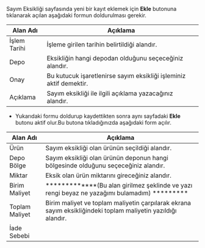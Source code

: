 Sayım Eksikliği sayfasında yeni bir kayıt eklemek için  **Ekle** butonuna tıklanarak açılan aşağıdaki formun doldurulması gerekir.

|Alan Adı|Açıklama|
|--|--|
|İşlem Tarihi|İşleme girilen tarihin belirtildiği alandır.|
|Depo|Eksikliğin hangi depodan olduğunu seçeceğiniz alandır.|
|Onay|Bu kutucuk işaretlenirse sayım eksikliği işleminiz aktif demektir.|
|Açıklama|Sayım eksikliği ile ilgili açıklama yazacağınız alandır.|

- Yukarıdaki formu doldurup kaydettikten sonra aynı sayfadaki **Ekle** butonu aktif olur.Bu butona tıkladığınızda aşağıdaki form açılır.


|Alan Adı|Açıklama|
|--|--|
|Ürün|Sayım eksikliği olan ürünün seçildiği alandır.|
|Depo Bölge|Sayım eksikliği olan ürünün deponun hangi bölgesinde olduğunu seçeceğiniz alandır.|
|Miktar|Eksik olan ürün miktarını gireceğiniz alandır.|
|Birim Maliyet|*************(Bu alan girilmez şeklinde ve yazı rengi beyaz ne yazağımı bulamadım) *********|
|Toplam Maliyet|Birim maliyet ve toplam maliyetin çarpılarak ekrana sayım eksikliğindeki toplam maliyetin yazıldığı alandır.|
|İade Sebebi||
